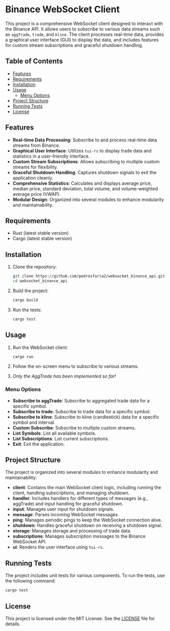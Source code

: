 # Binance WebSocket Client

This project is a comprehensive WebSocket client designed to interact with the Binance API. It allows users to subscribe to various data streams such as `aggTrade`, `trade`, and `kline`. The client processes real-time data, provides a graphical user interface (GUI) to display the data, and includes features for custom stream subscriptions and graceful shutdown handling.

## Table of Contents

- [Features](#features)
- [Requirements](#requirements)
- [Installation](#installation)
- [Usage](#usage)
   - [Menu Options](#menu-options)
- [Project Structure](#project-structure)
- [Running Tests](#running-tests)
- [License](#license)

## Features

- **Real-time Data Processing**: Subscribe to and process real-time data streams from Binance.
- **Graphical User Interface**: Utilizes `tui-rs` to display trade data and statistics in a user-friendly interface.
- **Custom Stream Subscriptions**: Allows subscribing to multiple custom streams for flexibility.
- **Graceful Shutdown Handling**: Captures shutdown signals to exit the application cleanly.
- **Comprehensive Statistics**: Calculates and displays average price, median price, standard deviation, total volume, and volume-weighted average price (VWAP).
- **Modular Design**: Organized into several modules to enhance modularity and maintainability.

## Requirements

- Rust (latest stable version)
- Cargo (latest stable version)

## Installation

1. Clone the repository:
    ```sh
    git clone https://github.com/pedrosfaria2/websocket_binance_api.git
    cd websocket_binance_api
    ```

2. Build the project:
    ```sh
    cargo build
    ```

3. Run the tests:
    ```sh
    cargo test
    ```

## Usage

1. Run the WebSocket client:
    ```sh
    cargo run
    ```
   


2. Follow the on-screen menu to subscribe to various streams.
3. *Only the AggTrade has been implemented so far!*

### Menu Options

- **Subscribe to aggTrade**: Subscribe to aggregated trade data for a specific symbol.
- **Subscribe to trade**: Subscribe to trade data for a specific symbol.
- **Subscribe to kline**: Subscribe to kline (candlestick) data for a specific symbol and interval.
- **Custom Subscribe**: Subscribe to multiple custom streams.
- **List Symbols**: List all available symbols.
- **List Subscriptions**: List current subscriptions.
- **Exit**: Exit the application.

## Project Structure

The project is organized into several modules to enhance modularity and maintainability:

- **client**: Contains the main WebSocket client logic, including running the client, handling subscriptions, and managing shutdown.
- **handler**: Includes handlers for different types of messages (e.g., aggTrade) and input handling for graceful shutdown.
- **input**: Manages user input for shutdown signals.
- **message**: Parses incoming WebSocket messages.
- **ping**: Manages periodic pings to keep the WebSocket connection alive.
- **shutdown**: Handles graceful shutdown on receiving a shutdown signal.
- **storage**: Manages storage and processing of trade data.
- **subscriptions**: Manages subscription messages to the Binance WebSocket API.
- **ui**: Renders the user interface using `tui-rs`.

## Running Tests

The project includes unit tests for various components. To run the tests, use the following command:
```sh
cargo test
```

## License

This project is licensed under the MIT License. See the [LICENSE](LICENSE) file for details.
